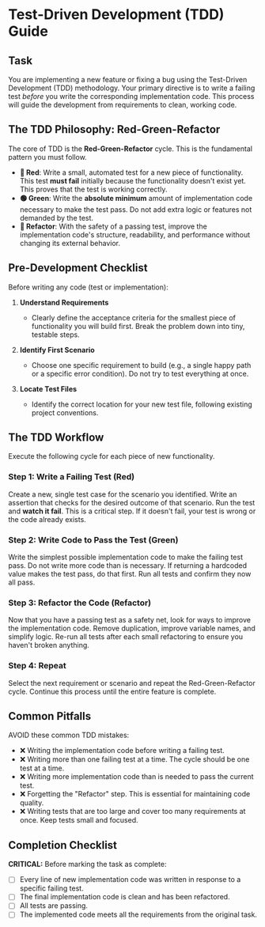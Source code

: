 # Test-Driven Development (TDD) Guide

## Task

You are implementing a new feature or fixing a bug using the Test-Driven Development (TDD) methodology. Your primary directive is to write a failing test _before_ you write the corresponding implementation code. This process will guide the development from requirements to clean, working code.

## The TDD Philosophy: Red-Green-Refactor

The core of TDD is the **Red-Green-Refactor** cycle. This is the fundamental pattern you must follow.

- **🔴 Red**: Write a small, automated test for a new piece of functionality. This test **must fail** initially because the functionality doesn't exist yet. This proves that the test is working correctly.
- **🟢 Green**: Write the **absolute minimum** amount of implementation code necessary to make the test pass. Do not add extra logic or features not demanded by the test.
- **🔵 Refactor**: With the safety of a passing test, improve the implementation code's structure, readability, and performance without changing its external behavior.

## Pre-Development Checklist

Before writing any code (test or implementation):

1.  **Understand Requirements**

    - Clearly define the acceptance criteria for the smallest piece of functionality you will build first. Break the problem down into tiny, testable steps.

2.  **Identify First Scenario**

    - Choose one specific requirement to build (e.g., a single happy path or a specific error condition). Do not try to test everything at once.

3.  **Locate Test Files**
    - Identify the correct location for your new test file, following existing project conventions.

## The TDD Workflow

Execute the following cycle for each piece of new functionality.

### Step 1: Write a Failing Test (Red)

Create a new, single test case for the scenario you identified. Write an assertion that checks for the desired outcome of that scenario. Run the test and **watch it fail**. This is a critical step. If it doesn't fail, your test is wrong or the code already exists.

### Step 2: Write Code to Pass the Test (Green)

Write the simplest possible implementation code to make the failing test pass. Do not write more code than is necessary. If returning a hardcoded value makes the test pass, do that first. Run all tests and confirm they now all pass.

### Step 3: Refactor the Code (Refactor)

Now that you have a passing test as a safety net, look for ways to improve the implementation code. Remove duplication, improve variable names, and simplify logic. Re-run all tests after each small refactoring to ensure you haven't broken anything.

### Step 4: Repeat

Select the next requirement or scenario and repeat the Red-Green-Refactor cycle. Continue this process until the entire feature is complete.

## Common Pitfalls

AVOID these common TDD mistakes:

- ❌ Writing the implementation code before writing a failing test.
- ❌ Writing more than one failing test at a time. The cycle should be one test at a time.
- ❌ Writing more implementation code than is needed to pass the current test.
- ❌ Forgetting the "Refactor" step. This is essential for maintaining code quality.
- ❌ Writing tests that are too large and cover too many requirements at once. Keep tests small and focused.

## Completion Checklist

**CRITICAL:** Before marking the task as complete:

- [ ] Every line of new implementation code was written in response to a specific failing test.
- [ ] The final implementation code is clean and has been refactored.
- [ ] All tests are passing.
- [ ] The implemented code meets all the requirements from the original task.
